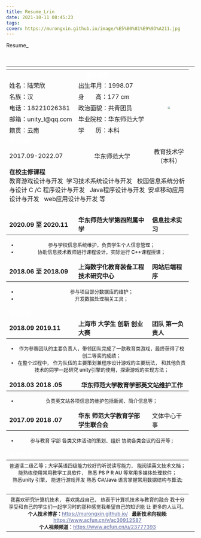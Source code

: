 ```yaml
---
title: Resume_Lrin
date: 2021-10-11 08:45:23
tags:
cover: https://murongxin.github.io/image/%E5%B0%81%E9%9D%A211.jpg
---
```


Resume_
<table>
    <tr>
        <th colspan="3" height="5" style=" background:url(https://z3.ax1x.com/2021/11/19/I7oXxU.png);background-size:cover;background-repeat: no-repeat;"></th>        
    </tr>
    <tr>
        <th colspan="3" id="option">基本信息</th>        
    </tr>
    <tr>
        <td>姓名：陆荣欣</td>
        <td>出生年月：1998.07</td>
        <td rowspan="5" align="center"><img src="https://murongxin.github.io/image/%E5%B0%81%E9%9D%A211.jpg" style="zoom:40%"></td>
    </tr>
    <tr>        
        <td>名族：汉</td>
        <td>身&nbsp&nbsp&nbsp&nbsp&nbsp&nbsp&nbsp高：177 cm</td>        
    </tr>
    <tr>        
        <td>电话：18221026381</td>
        <td>政治面貌：共青团员</td>        
    </tr>
    <tr>        
        <td>邮箱：unity_l@qq.com</td>
        <td>毕业院校：华东师范大学</td>       
    </tr>
    <tr>        
        <td>籍贯：云南</td>
        <td>学&nbsp&nbsp&nbsp&nbsp&nbsp&nbsp&nbsp历：本科</td>        
    </tr>  
     <tr>
        <td colspan="3" id="option">教育经历</td>        
    </tr>
    <tr>
        <td>2017.09-2022.07 </td>
        <td align="center">华东师范大学</td>
        <td align="center"> 教育技术学（本科）</td>
    </tr>
    <tr>
        <td colspan="3"> <b>在校主修课程</b><br>
        教育游戏设计与开发&nbsp&nbsp学习技术系统设计与开发</b>&nbsp&nbsp 校园信息系统分析与设计 C /C 程序设计与开发 &nbsp&nbspJava程序设计与开发&nbsp&nbsp安卓移动应用设计与开发 &nbsp&nbspweb应用设计与开发 等
        </td>
    </tr>
    <tr>
        <td colspan="3" id="option"><b>实习经历</b> </td>
    </tr>
    <tr>
        <td><b>2020.09  至  2020.11   </b></td>   
        <td><b>华东师范大学第四附属中学</b></td>  
        <td><b>信息技术实习</b> </td>
    </tr>
    <tr>
        <th colspan="3">
            <ul>
            <li>参与学校信息系统维护，负责学生个人信息管理；</li>
            <li>协助信息技术教师进行课程设计，实际进行 C++课程授课； </li>
            </ul>
        </th>
    </tr>
    <tr>
        <td><b>2018.06  至  2018.09  </b></td>   
        <td><b>上海数字化教育装备工程技术研究中心 </b></td>  
        <td><b> 网站后端程序</b> </td>
    </tr>
    <tr>
        <th colspan="3">
            <ul>
            <li>参与项目部分数据库的维护；</li>
            <li> 开发数据处理相关工具； </li>
            </ul>
        </th>
    </tr>
    <tr>
    <td colspan="3" id="option">校园经历<td>
    </tr>
    <tr>
        <td><b>2018.09 2019.11 </b></td>
        <td><b>上海市 大学生 创新 创业大赛 </b></td>
        <td><b>团队 第一负责人</b></td> <br>                
    </tr>
    <tr>
        <th colspan="3">
         <ul>
            <li>作为参赛团队的主要负责人，带领团队完成了一款教育类游戏，最终获得了校创二等奖的成绩；</li>
            <li>在整个过程中， 作为队伍的主要策划兼程序设计游戏的主要玩法， 和其他负责技术的同学一起研究 unity引擎的使用，探索游戏的实现方法；</li>
        </ul> 
        </th>
    </tr>
    <tr>
        <td><b>2018.03 2018 .05 </b></th>
        <td colspan="2" align="center"><b>华东师范大学教育学部英文站维护工作</b>
        </td>
    </tr>
    <tr>
        <th colspan="3">
         <ul>
            <li>负责英文站各项信息的维护包括新闻、简介信息等；</li>            
        </ul> 
        </th>
    </tr>
    <tr>
        <td><b> 2017.09  2018 .07</b></td>
        <td><b>华东 师范大学教育学部 学生联合会</b></td>
        <td>文体中心干事</td>
    </tr>
    <tr>
        <th colspan="3">
         <ul>
            <li>参与教育 学部 各类文体活动的策划、组织 协助各类会议的召开等 ;</li>            
        </ul> 
        </th>
    </tr>
    <tr>
        <td colspan="3" id="option">技能能力</td>
    </tr>
        <th colspan="3">
        普通话二级乙等；大学英语四级能力较好的听说读写能力， 能阅读英文技术文档；<br>
        能熟练使用常用教学工具软件， 熟悉 PS P R AU 等常用多媒体处理软件；<br>熟悉unity 引擎， 能进行游戏开发 熟悉 C#/Java 语言掌握常用数据结构与算法;
        </th>
    <tr>
        <td colspan="3" id="option">自我评价</td>
    </tr>
    <tr>
        <th colspan="3">
        我喜欢研究计算机技术， 喜欢挑战自己， 热衷于计算机技术与教育的融合 我十分享受和自己的学生们一起学习时的那种感觉我希望自己的知识能 让 更多的人认可。<br>
        <b>个人技术博客：</b><a href="https://murongxin.github.io/" target="_blank">https://murongxin.github.io/</a> &nbsp
        <b>最新技术向视频</b>: <a href="https://www.acfun.cn/v/ac30912587" target="_blank">https://www.acfun.cn/v/ac30912587</a><br>
        <b>个人视频频道：</b><a href="https://www.acfun.cn/u/23777393" target="_blank">https://www.acfun.cn/u/23777393</a>
        <br>
        </th>
    </tr>
    <style type="text/css">
        th{
            font-weight:500; 
            font-size:13px;
        }
        a{
            font-weight:630;
            color:rgb(122, 132, 177);
        }
        #option{
            font-weight:600; 
            font-size:15px;
            background:url(https://z3.ax1x.com/2021/11/20/ILML24.png);
            background-size: contain;
            background-repeat: no-repeat;
            background-position-y:3pt;
            color: white;
        }
    </style>
</table>



![]()
